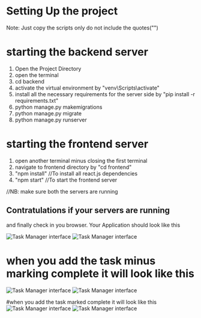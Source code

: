 # Setting Up the project
Note: Just copy the scripts only do not include the quotes("")

  # starting the backend server
1. Open the Project Directory
2. open the terminal
3. cd backend
4. activate the virtual environment by "venv\Scripts\activate"
5. install all the necessary requirements for the server side by
"pip install -r requirements.txt"
6. python manage.py makemigrations
7. python manage.py migrate
8. python manage.py runserver

# starting the frontend server
1. open another terminal minus closing the first terminal
2. navigate to frontend directory by "cd frontend"
3. "npm install" //To install all react.js dependencies
4. "npm start" //To start the frontend server

//NB: make sure both the servers are running

##  Contratulations if your servers are running
and finally check in you browser.
Your Application should look like this

![Task Manager interface](./frontend/assets/images/1.png)
![Task Manager interface](./frontend/assets/images/2.png)

# when you add the task minus marking complete it will look like this
![Task Manager interface](./frontend/assets/images/3.png)
![Task Manager interface](./frontend/assets/images/4.png)

#when you add the task marked complete it will look like this
![Task Manager interface](./frontend/assets/images/5.png)
![Task Manager interface](./frontend/assets/images/6.png)
  
